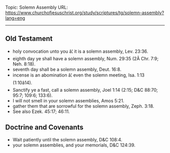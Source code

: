 Topic: Solemn Assembly
URL: https://www.churchofjesuschrist.org/study/scriptures/tg/solemn-assembly?lang=eng

---

## Old Testament

- holy convocation unto you â¦ it is a solemn assembly, Lev. 23:36.
- eighth day ye shall have a solemn assembly, Num. 29:35 (2Â Chr. 7:9; Neh. 8:18).
- seventh day shall be a solemn assembly, Deut. 16:8.
- incense is an abomination â¦ even the solemn meeting, Isa. 1:13 (1:10â14).
- Sanctify ye a fast, call a solemn assembly, Joel 1:14 (2:15; D&C 88:70; 95:7; 109:6; 133:6).
- I will not smell in your solemn assemblies, Amos 5:21.
- gather them that are sorrowful for the solemn assembly, Zeph. 3:18.
- See also Ezek. 45:17; 46:11.

## Doctrine and Covenants

- Wait patiently until the solemn assembly, D&C 108:4.
- your solemn assemblies, and your memorials, D&C 124:39.

